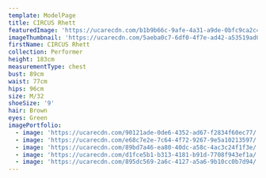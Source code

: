 ```yaml
---
template: ModelPage
title: CIRCUS Rhett
featuredImage: 'https://ucarecdn.com/b1b9b66c-9afe-4a31-a9de-0bfc9ca2c4fb/'
imageThumbnail: 'https://ucarecdn.com/5aeba0c7-6df0-4f7e-ad42-a53519ad0e6d/'
firstName: CIRCUS Rhett
collection: Performer
height: 183cm
measurementType: chest
bust: 89cm
waist: 77cm
hips: 96cm
size: M/32
shoeSize: '9'
hair: Brown
eyes: Green
imagePortfolio:
  - image: 'https://ucarecdn.com/90121ade-0de6-4352-ad67-f2834f60ec77/'
  - image: 'https://ucarecdn.com/e68c7e2e-7c64-4f72-9267-9e5a10213597/'
  - image: 'https://ucarecdn.com/89bd7a46-ea80-40dc-a58c-4ac3c24f1f3e/'
  - image: 'https://ucarecdn.com/d1fce5b1-b313-4181-b91d-7708f943ef1a/'
  - image: 'https://ucarecdn.com/895dc569-2a6c-4127-a5a6-9b10cc0b7d94/'
---
```


